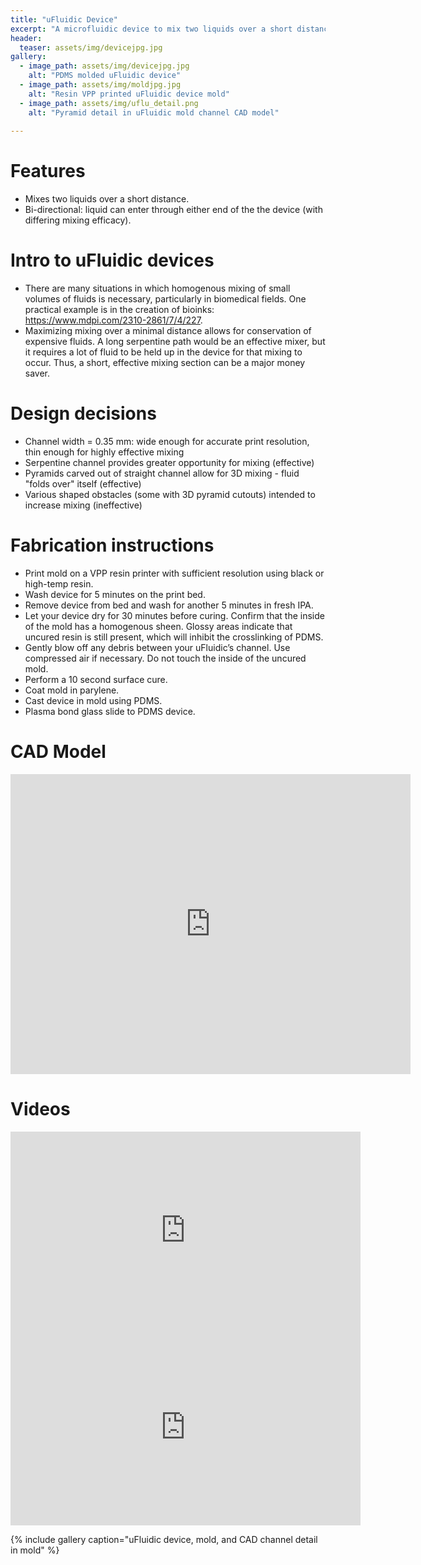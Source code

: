 ```yaml
---
title: "uFluidic Device"
excerpt: "A microfluidic device to mix two liquids over a short distance."
header:
  teaser: assets/img/devicejpg.jpg
gallery:
  - image_path: assets/img/devicejpg.jpg
    alt: "PDMS molded uFluidic device"
  - image_path: assets/img/moldjpg.jpg
    alt: "Resin VPP printed uFluidic device mold"
  - image_path: assets/img/uflu_detail.png
    alt: "Pyramid detail in uFluidic mold channel CAD model"
   
---
```


# Features
* Mixes two liquids over a short distance.
* Bi-directional: liquid can enter through either end of the the device (with differing mixing efficacy).

# Intro to uFluidic devices
* There are many situations in which homogenous mixing of small volumes of fluids is necessary, particularly in biomedical fields. One practical example is in the creation of bioinks: https://www.mdpi.com/2310-2861/7/4/227.
* Maximizing mixing over a minimal distance allows for conservation of expensive fluids. A long serpentine path would be an effective mixer, but it requires a lot of fluid to be held up in the device for that mixing to occur. Thus, a short, effective mixing section can be a major money saver.

# Design decisions
* Channel width = 0.35 mm: wide enough for accurate print resolution, thin enough for highly effective mixing
* Serpentine channel provides greater opportunity for mixing (effective)
* Pyramids carved out of straight channel allow for 3D mixing - fluid "folds over" itself (effective)
* Various shaped obstacles (some with 3D pyramid cutouts) intended to increase mixing (ineffective)

# Fabrication instructions
* Print mold on a VPP resin printer with sufficient resolution using black or high-temp resin.
* Wash device for 5 minutes on the print bed.
* Remove device from bed and wash for another 5 minutes in fresh IPA.
* Let your device dry for 30 minutes before curing. Confirm that the inside of the mold
has a homogenous sheen. Glossy areas indicate that uncured resin is still present, which
will inhibit the crosslinking of PDMS.
* Gently blow off any debris between your uFluidic’s channel. Use compressed air if necessary. Do not touch the inside of the uncured mold.
* Perform a 10 second surface cure.
* Coat mold in parylene.
* Cast device in mold using PDMS.
* Plasma bond glass slide to PDMS device. 

# CAD Model
<iframe src="https://vanderbilt643.autodesk360.com/shares/public/SH512d4QTec90decfa6ee89ec95aa46b5c65?mode=embed" width="640" height="480" allowfullscreen="true" webkitallowfullscreen="true" mozallowfullscreen="true"  frameborder="0"></iframe>

# Videos
<iframe width="560" height="315" src="https://www.youtube.com/embed/RxSdNnKR72w?si=_03tpEWzyIVhuD1p" title="YouTube video player" frameborder="0" allow="accelerometer; autoplay; clipboard-write; encrypted-media; gyroscope; picture-in-picture; web-share" allowfullscreen></iframe>
<iframe width="560" height="315" src="https://www.youtube.com/embed/zdfmGJGKx-Y?si=MGBBL_vXAGIoeX_M" title="YouTube video player" frameborder="0" allow="accelerometer; autoplay; clipboard-write; encrypted-media; gyroscope; picture-in-picture; web-share" allowfullscreen></iframe>

{% include gallery caption="uFluidic device, mold, and CAD channel detail in mold" %}


